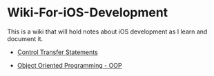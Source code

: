 # Wiki-For-iOS-Development
This is a wiki that will hold notes about iOS development as I learn and document it. 

* [Control Transfer Statements](../../wiki/Control-Transfer-Statements)

* [Object Oriented Programming - OOP](https://github.com/jbird84/Wiki-For-iOS-Development/wiki/Object-Oriented-Programming-(OOP))
